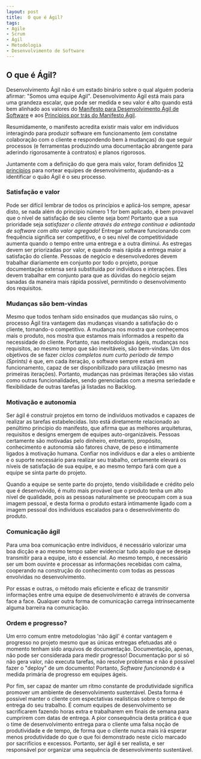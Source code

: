 ```yaml
---
layout: post
title:  O que é Ágil?
tags:
- Agile
- Scrum
- Ágil
- Metodologia
- Desenvolvimento de Software
---
```


<h2 id="OQueEAgil">O que é Ágil?</h2>

<p>
    Desenvolvimento Ágil não é um estado binário sobre o qual alguém poderia afirmar: "Somos uma equipe Agil". Desenvolvimento Ágil está mais para uma grandeza escalar, que pode ser medida e seu valor é alto quando está bem alinhado aos valores do <a href="http://agilemanifesto.org/">Manifesto para Desenvolvimento Ágil de Software</a> e aos <a href="http://agilemanifesto.org/iso/ptbr/principles.html">Princípios por trás do Manifesto Ágil</a>.
</p>
<p>
    Resumidamente, o manifesto acredita existir mais valor em indivíduos interagindo para produzir software em funcionamento (em constatne colaboração com o cliente e respondendo bem à mudanças) do que seguir processos (e ferramentas produzindo uma documentação abrangente para aderindo rigorosamente à contratos) e planos rigorosos.
</p>
<p>
    Juntamente com a definição do que gera mais valor, foram definidos <a href="http://agilemanifesto.org/iso/ptbr/principles.html">12 princípios</a> para nortear equipes de desenvolvimento, ajudando-as a identificar o quão Ágil é o seu processo.
</p>

<h3 id="Satisfação-e-valor">Satisfação e valor</h3>

<p>
    Pode ser difícil lembrar de todos os princípios e aplicá-los sempre, apesar disto, se nada além do princípio número 1 for bem aplicado, é bem provavel que o nível de satisfação de seu cliente seja bom! Portanto que a sua prioridade seja <i>satisfazer o cliente através da entrega contínua e adiantada de software com alto valor agregado!</i> Entregar software funcionando com frequência significa ser competitivo, e o seu nível de competitividade aumenta quando o tempo entre uma entrega e a outra diminui. As estregas devem ser priorizadas por valor, e quando mais rápida a entrega maior a satisfação do cliente. Pessoas de negócio e desenvolvedores devem trabalhar diariamente em conjunto por todo o projeto, porque documentação extensa será substituida por indivíduos e interações. Eles devem trabalhar em conjunto para que as dúvidas do negócio sejam sanadas da maneira mais rápida possível, permitindo o desenvolvimento dos requisitos.
</p>

<h3 id="Mudanças-são-bem-vindas">Mudanças são bem-vindas</h3>

<p>
    Mesmo que todos tenham sido ensinados que mudanças são ruins, o processo Ágil tira vantagem das mudanças visando a satisfação do o cliente, tornando-o competitivo. A mudança nos mostra que conheçemos mais o produto, nos mostra que estamos mais informados a respeito da necessidade do cliente. Portanto, nas metodologias ágeis, mudanças nos requisitos, ao mesmo tempo que são inevitáveis, são bem-vindas. Um dos objetivos de se fazer <i>ciclos completos num curto período de tempo (Sprints)</i> é que, em cada iteração, o software sempre estará em funcionamento, capaz de ser disponibilizado para utilização (mesmo nas primeiras iterações). Portanto, mudanças nas próximas iterações são vistas como outras funcionalidades, sendo gerenciadas com a mesma seriedade e flexibilidade de outras tarefas já listadas no Backlog.
</p>

<h3 id="Motivação-e-autonomia">Motivação e autonomia</h3>

<p>
    Ser ágil é construir projetos em torno de indivíduos motivados e capazes de realizar as tarefas estabelecidas. Isto está diretamente relacionado ao penúltimo princípio do manifesto, que afirma que as melhores arquiteturas, requisitos e designs emergem de equipes auto-organizáveis. Pessoas certamente são motivadas pelo dinheiro, entretanto, propósito, conhecimento e autonomia são fatores chave, de peso e intimamente ligados à motivação humana. Confiar nos indivíduos e dar a eles o ambiente e o suporte necessário para realizar seu trabalho, certamente elevará os níveis de satisfação de sua equipe, e ao mesmo tempo fará com que a equipe se sinta parte do projeto. 
</p>
<p>
    Quando a equipe se sente parte do projeto, tendo visibilidade e crédito pelo que é desenvolvido, é muito mais provável que o produto tenha um alto nível de qualidade, pois as pessoas naturalmente se preocupam com a sua imagem pessoal, e desta forma o produto estará intimamente ligado com a imagem pessoal dos indivíduos escalados para o desenvolvimento do produto.
</p>

<h3 id="Comunicação-ágil">Comunicação ágil</h3>

<p>
    Para uma boa comunicação entre indivíduos, é necessário valorizar uma boa dicção e ao mesmo tempo saber evidenciar tudo aquilo que se deseja transmitir para a equipe, isto é essencial. Ao mesmo tempo, é necessário ser um bom ouvinte e processar as informações recebidas com calma, cooperando na construção do conhecimento com todas as pessoas envolvidas no desenvolvimento. 
</p>
<p>
    Por essas e outras, o método mais eficiente e eficaz de transmitir informações entre uma equipe de desenvolvimento é através de conversa face a face. Qualquer outra forma de comunicação carrega intrínsecamente alguma barreira na comunicação. 
</p>

<h3 id="Ordem-e-progresso?">Ordem e progresso?</h3>

<p>
    Um erro comum entre metodologias 'não ágil' é contar vantagem e progresso no projeto mesmo que as únicas entregas efetuadas até o momento tenham sido arquivos de documentação. Documentação, apenas, não pode ser considerada para medir progresso! Documentação por si só não gera valor, não executa tarefas, não resolve problemas e não é possível fazer o "deploy" de um documento! Portanto, <i>Software funcionando</i> é a medida primária de progresso em equipes ágeis.
</p>
<p>
    Por fim, ser capaz de manter um rítmo constante de produtividade significa promover um ambiente de desenvolvimento sustentável. Desta forma é possível manter o cliente com espectativas realísticas sobre o tempo de entrega do seu trabalho. É comum equipes de desenvolvimento se sacrificarem fazendo horas extra e trabalharem em finais de semana para cumprirem com datas de entrega. A pior consequência desta prática é que o time de desenvolvimento entrega para o cliente uma falsa noção de produtividade e de tempo, de forma que o cliente nunca mais irá esperar menos produtividade do que o que foi demonstrado neste ciclo marcado por sacrifícios e excessos. Portanto, ser ágil é ser realista, e ser responsável por organizar uma sequência de desenvolvimento sustentável.
</p>